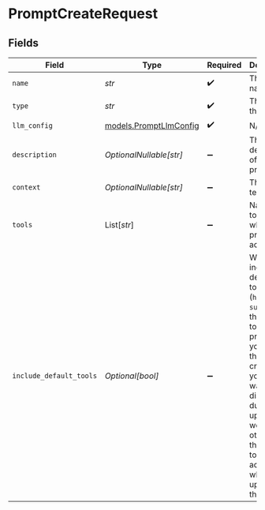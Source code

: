 # PromptCreateRequest


## Fields

| Field                                                                                                                                                                                                                                                         | Type                                                                                                                                                                                                                                                          | Required                                                                                                                                                                                                                                                      | Description                                                                                                                                                                                                                                                   |
| ------------------------------------------------------------------------------------------------------------------------------------------------------------------------------------------------------------------------------------------------------------- | ------------------------------------------------------------------------------------------------------------------------------------------------------------------------------------------------------------------------------------------------------------- | ------------------------------------------------------------------------------------------------------------------------------------------------------------------------------------------------------------------------------------------------------------- | ------------------------------------------------------------------------------------------------------------------------------------------------------------------------------------------------------------------------------------------------------------- |
| `name`                                                                                                                                                                                                                                                        | *str*                                                                                                                                                                                                                                                         | :heavy_check_mark:                                                                                                                                                                                                                                            | The prompt name                                                                                                                                                                                                                                               |
| `type`                                                                                                                                                                                                                                                        | *str*                                                                                                                                                                                                                                                         | :heavy_check_mark:                                                                                                                                                                                                                                            | The type of the prompt                                                                                                                                                                                                                                        |
| `llm_config`                                                                                                                                                                                                                                                  | [models.PromptLlmConfig](../models/promptllmconfig.md)                                                                                                                                                                                                        | :heavy_check_mark:                                                                                                                                                                                                                                            | N/A                                                                                                                                                                                                                                                           |
| `description`                                                                                                                                                                                                                                                 | *OptionalNullable[str]*                                                                                                                                                                                                                                       | :heavy_minus_sign:                                                                                                                                                                                                                                            | The description of the prompt                                                                                                                                                                                                                                 |
| `context`                                                                                                                                                                                                                                                     | *OptionalNullable[str]*                                                                                                                                                                                                                                       | :heavy_minus_sign:                                                                                                                                                                                                                                            | The prompt text                                                                                                                                                                                                                                               |
| `tools`                                                                                                                                                                                                                                                       | List[*str*]                                                                                                                                                                                                                                                   | :heavy_minus_sign:                                                                                                                                                                                                                                            | Names of tools to which the prompt has access                                                                                                                                                                                                                 |
| `include_default_tools`                                                                                                                                                                                                                                       | *Optional[bool]*                                                                                                                                                                                                                                              | :heavy_minus_sign:                                                                                                                                                                                                                                            | Whether to include the default tools (`hangup`, `summary`) in the list of tools for the prompt. If you disable this during creation, you might want to disable it during updates as well, otherwise the default tools will be added when updating the prompt. |